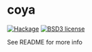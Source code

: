 # coya

[![Hackage](https://img.shields.io/hackage/v/coya.svg)](https://hackage.haskell.org/package/coya)
[![BSD3 license](https://img.shields.io/badge/license-BSD3-blue.svg)](LICENSE)

See README for more info